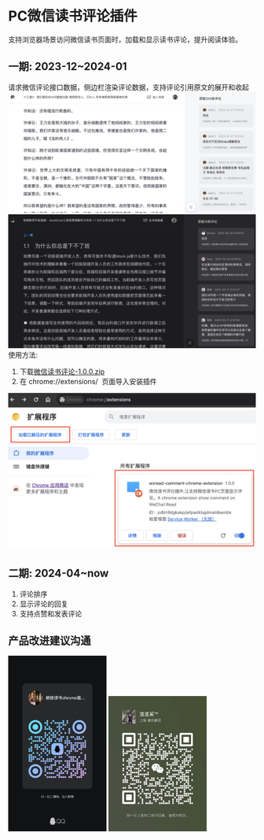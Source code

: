 # PC微信读书评论插件
支持浏览器场景访问微信读书页面时，加载和显示读书评论，提升阅读体验。

## 一期: 2023-12~2024-01
请求微信评论接口数据，侧边栏渲染评论数据，支持评论引用原文的展开和收起
<img src="./src/assets/img/preview-day.jpg">
<img src="./src/assets/img/preview-night.jpg">
使用方法: 
<ol>
    <li>
        下载<a href="https://github.com/my19940202/wx-read-comment-extension/raw/main/微信读书评论-1.0.0.zip">微信读书评论-1.0.0.zip</a>
    </li>
    <li>在&nbsp;chrome://extensions/&nbsp; 页面导入安装插件</li>
</ol>
<img src="./src/assets/img/tutorial.jpg">

## 二期:  2024-04~now
1. 评论排序
2. 显示评论的回复
3. 支持点赞和发表评论

## 产品改进建议沟通
<img width="200" src="./src/assets/img/qq-qun.jpg">
<img width="200" src="./src/assets/img/wx-qrcode.jpg">

